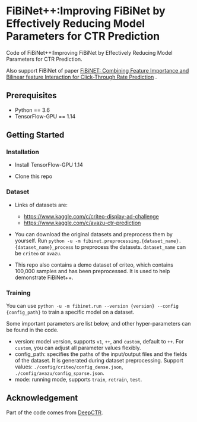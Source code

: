 # FiBiNet++:Improving FiBiNet by Effectively Reducing Model Parameters for CTR Prediction

Code of FiBiNet++:Improving FiBiNet by Effectively Reducing Model Parameters for CTR Prediction.

Also support FiBiNet of paper [FiBiNET: Combining Feature Importance and Bilinear feature Interaction for Click-Through Rate Prediction](https://arxiv.org/abs/1905.09433) .

## Prerequisites

- Python == 3.6
- TensorFlow-GPU == 1.14

## Getting Started

### Installation

- Install TensorFlow-GPU 1.14

- Clone this repo

### Dataset

- Links of datasets are:

  - https://www.kaggle.com/c/criteo-display-ad-challenge
  - https://www.kaggle.com/c/avazu-ctr-prediction
  
- You can download the original datasets and preprocess them by yourself. Run `python -u -m fibinet.preprocessing.{dataset_name}.{dataset_name}_process` to preprocess the datasets. `dataset_name` can be `criteo` or `avazu`. 

- This repo also contains a demo dataset of criteo, which contains 100,000 samples and has been preprocessed. It is used to help demonstrate FiBiNet++.

### Training

You can use `python -u -m fibinet.run --version {version} --config {config_path}` to train a specific model on a dataset. 

Some important parameters are list below, and other hyper-parameters can be found in the code. 

  - version: model version, supports `v1`, `++`, and `custom`, default to `++`. For `custom`, you can adjust all parameter values flexibly.
  - config_path: specifies the paths of the input/output files and the fields of the dataset. It is generated during dataset preprocessing. Support values: `./config/criteo/config_dense.json`, `./config/avazu/config_sparse.json`.
  - mode: running mode, supports `train`, `retrain`, `test`. 

## Acknowledgement

Part of the code comes from [DeepCTR](https://github.com/shenweichen/DeepCTR).

